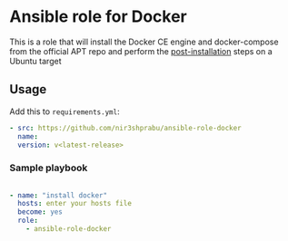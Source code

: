 # Ansible role for Docker

This is a role that will install the Docker CE engine and docker-compose from the official APT repo and perform the [post-installation](https://docs.docker.com/engine/install/linux-postinstall) steps on a Ubuntu target

## Usage

Add this to `requirements.yml`:

```yml
- src: https://github.com/nir3shprabu/ansible-role-docker
  name: 
  version: v<latest-release>
```

### Sample playbook

```yaml
 
- name: "install docker"
  hosts: enter your hosts file
  become: yes
  role:
    - ansible-role-docker

```